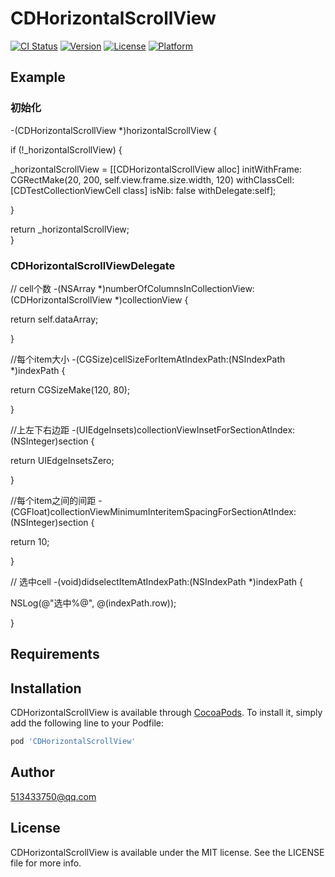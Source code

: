 # CDHorizontalScrollView

[![CI Status](https://img.shields.io/travis/513433750@qq.com/CDHorizontalScrollView.svg?style=flat)](https://travis-ci.org/513433750@qq.com/CDHorizontalScrollView)
[![Version](https://img.shields.io/cocoapods/v/CDHorizontalScrollView.svg?style=flat)](https://cocoapods.org/pods/CDHorizontalScrollView)
[![License](https://img.shields.io/cocoapods/l/CDHorizontalScrollView.svg?style=flat)](https://cocoapods.org/pods/CDHorizontalScrollView)
[![Platform](https://img.shields.io/cocoapods/p/CDHorizontalScrollView.svg?style=flat)](https://cocoapods.org/pods/CDHorizontalScrollView)

## Example

### 初始化


-(CDHorizontalScrollView *)horizontalScrollView {

if (!_horizontalScrollView) {

_horizontalScrollView = [[CDHorizontalScrollView alloc] initWithFrame: CGRectMake(20, 200, self.view.frame.size.width, 120) withClassCell:[CDTestCollectionViewCell class] isNib: false withDelegate:self];

   }

   return _horizontalScrollView;        
   }


### CDHorizontalScrollViewDelegate

// cell个数
-(NSArray *)numberOfColumnsInCollectionView:(CDHorizontalScrollView *)collectionView {


return self.dataArray;
 
}


//每个item大小
-(CGSize)cellSizeForItemAtIndexPath:(NSIndexPath *)indexPath {


  return CGSizeMake(120, 80);
   
}

//上左下右边距
-(UIEdgeInsets)collectionViewInsetForSectionAtIndex:(NSInteger)section {

   return UIEdgeInsetsZero;
    
}

//每个item之间的间距
-(CGFloat)collectionViewMinimumInteritemSpacingForSectionAtIndex:(NSInteger)section {

  return 10;
   
}

// 选中cell
-(void)didselectItemAtIndexPath:(NSIndexPath *)indexPath {


   NSLog(@"选中%@", @(indexPath.row));
    
}


## Requirements

## Installation

CDHorizontalScrollView is available through [CocoaPods](https://cocoapods.org). To install
it, simply add the following line to your Podfile:

```ruby
pod 'CDHorizontalScrollView'
```

## Author

 513433750@qq.com

## License

CDHorizontalScrollView is available under the MIT license. See the LICENSE file for more info.
